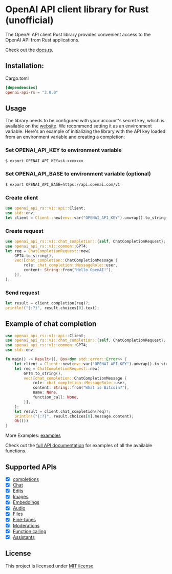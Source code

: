 # OpenAI API client library for Rust (unofficial)
The OpenAI API client Rust library provides convenient access to the OpenAI API from Rust applications.

Check out the [docs.rs](https://docs.rs/openai-api-rs/).

## Installation:
Cargo.toml
```toml
[dependencies]
openai-api-rs = "3.0.0"
```

## Usage
The library needs to be configured with your account's secret key, which is available on the [website](https://platform.openai.com/account/api-keys). We recommend setting it as an environment variable. Here's an example of initializing the library with the API key loaded from an environment variable and creating a completion:

### Set OPENAI_API_KEY to environment variable
```bash
$ export OPENAI_API_KEY=sk-xxxxxxx
```

### Set OPENAI_API_BASE to environment variable (optional)
```bash
$ export OPENAI_API_BASE=https://api.openai.com/v1
```

### Create client
```rust
use openai_api_rs::v1::api::Client;
use std::env;
let client = Client::new(env::var("OPENAI_API_KEY").unwrap().to_string());
```

### Create request
```rust
use openai_api_rs::v1::chat_completion::{self, ChatCompletionRequest};
use openai_api_rs::v1::common::GPT4;
let req = ChatCompletionRequest::new(
    GPT4.to_string(),
    vec![chat_completion::ChatCompletionMessage {
        role: chat_completion::MessageRole::user,
        content: String::from("Hello OpenAI!"),
    }],
);
```

### Send request
```rust
let result = client.completion(req)?;
println!("{:?}", result.choices[0].text);
```

## Example of chat completion
```rust
use openai_api_rs::v1::api::Client;
use openai_api_rs::v1::chat_completion::{self, ChatCompletionRequest};
use openai_api_rs::v1::common::GPT4;
use std::env;

fn main() -> Result<(), Box<dyn std::error::Error>> {
    let client = Client::new(env::var("OPENAI_API_KEY").unwrap().to_string());
    let req = ChatCompletionRequest::new(
        GPT4.to_string(),
        vec![chat_completion::ChatCompletionMessage {
            role: chat_completion::MessageRole::user,
            content: String::from("What is Bitcoin?"),
            name: None,
            function_call: None,
        }],
    );
    let result = client.chat_completion(req)?;
    println!("{:?}", result.choices[0].message.content);
    Ok(())
}
```
More Examples: [examples](https://github.com/dongri/openai-api-rs/tree/main/examples)

Check out the [full API documentation](https://platform.openai.com/docs/api-reference/completions) for examples of all the available functions.

## Supported APIs
- [x] [completions](https://platform.openai.com/docs/api-reference/completions)
- [x] [Chat](https://platform.openai.com/docs/api-reference/chat)
- [x] [Edits](https://platform.openai.com/docs/api-reference/edits)
- [x] [Images](https://platform.openai.com/docs/api-reference/images)
- [x] [Embeddings](https://platform.openai.com/docs/api-reference/embeddings)
- [x] [Audio](https://platform.openai.com/docs/api-reference/audio)
- [x] [Files](https://platform.openai.com/docs/api-reference/files)
- [x] [Fine-tunes](https://platform.openai.com/docs/api-reference/fine-tunes)
- [x] [Moderations](https://platform.openai.com/docs/api-reference/moderations)
- [x] [Function calling](https://platform.openai.com/docs/guides/gpt/function-calling)
- [x] [Assistants](https://platform.openai.com/docs/assistants/overview)

## License
This project is licensed under [MIT license](https://github.com/dongri/openai-api-rs/blob/main/LICENSE).
